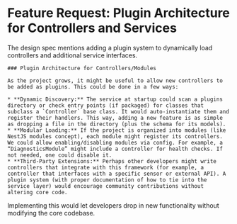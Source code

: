 # Feature Request: Plugin Architecture for Controllers and Services

The design spec mentions adding a plugin system to dynamically load controllers and additional service interfaces.
```
### Plugin Architecture for Controllers/Modules

As the project grows, it might be useful to allow new controllers to be added as plugins. This could be done in a few ways:

* **Dynamic Discovery:** The service at startup could scan a plugins directory or check entry points (if packaged) for classes that subclass a `Controller` base class. It would auto-instantiate them and register their handlers. This way, adding a new feature is as simple as dropping a file in the directory (plus the schema for its models).
* **Modular Loading:** If the project is organized into modules (like NestJS modules concept), each module might register its controllers. We could allow enabling/disabling modules via config. For example, a “DiagnosticsModule” might include a controller for health checks. If not needed, one could disable it.
* **Third-Party Extensions:** Perhaps other developers might write controllers that integrate with this framework (for example, a controller that interfaces with a specific sensor or external API). A plugin system (with proper documentation of how to tie into the service layer) would encourage community contributions without altering core code.
```

Implementing this would let developers drop in new functionality without modifying the core codebase.
